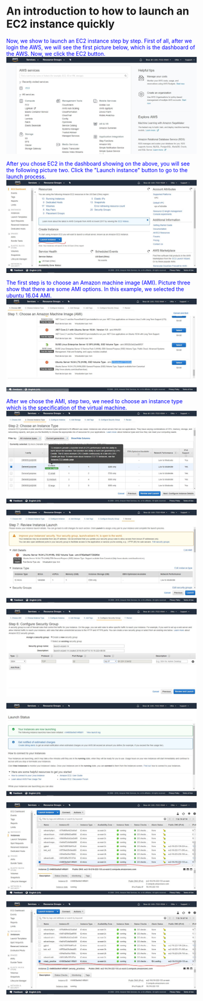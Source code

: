 # An introduction to how to launch an EC2 instance quickly
<font color="blue">Now, we show to launch an EC2 instance step by step.
First of all, after we login the AWS, we will see the first picture below, which is the dashboard of the AWS.
Now, we click the EC2 button.</font>
![ picture one ](/launch_instance/pic001.JPG)

<font color="blue">After you chose EC2 in the dashboard showing on the above, you will see the following picture two.
Click the "Launch instance" button to go to the launch process.
</font>
![ picture two ](/launch_instance/pic002.JPG)

<font color="blue">The first step is to choose an Amazon machine image (AMI).
Picture three show that there are some AMI options. In this example, we selected the ubuntu 16.04 AMI.
</font>
![ picture three ](/launch_instance/pic003.JPG)

<font color="blue">After we chose the AMI, step two, we need to choose an instance type which is the specification of the virtual machine.
</font>
![ picture four ](/launch_instance/pic004.JPG)


![ picture five ](/launch_instance/pic005.JPG)


![ picture six ](/launch_instance/pic006.JPG)


![ picture seven ](/launch_instance/pic007.JPG)


![ picture eight ](/launch_instance/pic008.JPG)


![ picture nine ](/launch_instance/pic009.JPG)
